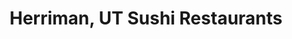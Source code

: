 ---
layout: city
title: Herriman, UT Sushi Restaurants
permalink: /utah/herriman/
stateAbbr: UT
stateName: Utah
cityName: Herriman

---